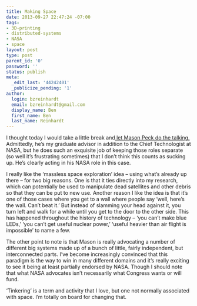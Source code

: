 ```yaml
---
title: Making Space
date: 2013-09-27 22:47:24 -07:00
tags:
- 3D-printing
- distributed-systems
- NASA
- space
layout: post
type: post
parent_id: '0'
password: ''
status: publish
meta:
  _edit_last: '44242401'
  _publicize_pending: '1'
author:
  login: bzreinhardt
  email: bzreinhardt@gmail.com
  display_name: Ben
  first_name: Ben
  last_name: Reinhardt
---
```


<p>I thought today I would take a little break and<a href="http://fora.tv/2013/09/21/Making_Space_NASAs_Call_to_Action_for_Makers" target="_blank"> let Mason Peck do the talking.</a> Admittedly, he’s my graduate advisor in addition to the Chief Technologist at NASA, but he does such an exquisite job of keeping those roles separate (so well it’s frustrating sometimes) that I don’t think this counts as sucking up. He’s clearly acting in his NASA role in this case.</p>
<p>I really like the ‘massless space exploration’ idea – using what’s already up there – for two big reasons. One is that it ties directly into my research, which can potentially be used to manipulate dead satellites and other debris so that they can be put to new use. Another reason I like the idea is that it’s one of those cases where you get to a wall where people say ‘well, here’s the wall. Can’t beat it.’ But instead of slamming your head against it, you turn left and walk for a while until you get to the door to the other side. This has happened throughout the history of technology – ‘you can’t make blue LEDs,’ ‘you can’t get useful nuclear power,’ ‘useful heavier than air flight is impossible’ to name a few.</p>
<p>The other point to note is that Mason is really advocating a number of different big systems made up of a bunch of little, fairly independent, but interconnected parts. I’ve become increasingly convinced that this paradigm is the way to win in many different domains and it’s really exciting to see it being at least partially endorsed by NASA. Though I should note that what NASA advocates isn’t necessarily what Congress wants or will fund.</p>
<p>‘Tinkering’ is a term and activity that I love, but one not normally associated with space. I’m totally on board for changing that.</p>
